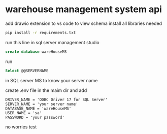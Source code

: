 # warehouse management system api

add drawio extension to vs code to view schema
install all libraries needed

```bash
pip install -r requirements.txt
```

run this line in sql server management studio

```sql
create database wareHouseMS
```

run

 ```sql
Select @@SERVERNAME
```

in SQL server MS to know your server name

create .env file in the maim dir and add

```env
DRIVER_NAME = 'ODBC Driver 17 for SQL Server'
SERVER_NAME = 'your server name'
DATABASE_NAME = 'wareHouseMS'
USER_NAME = 'sa'
PASSWORD = 'your password'
```

no worries  test

